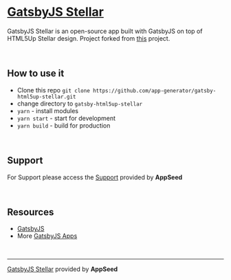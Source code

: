 # [GatsbyJS Stellar](https://github.com/app-generator/gatsby-html5up-stellar)

GatsbyJS Stellar is an open-source app built with GatsbyJS on top of HTML5Up Stellar design. 
Project forked from [this](https://github.com/codebushi/gatsby-starter-stellar) project.

<br />

## How to use it
- Clone this repo `git clone https://github.com/app-generator/gatsby-html5up-stellar.git`
- change directory to `gatsby-html5up-stellar`
- `yarn` - install modules
- `yarn start` - start for development
- `yarn build` - build for production

<br />

## Support

For Support please access the [Support](https://appseed.us/support) provided by **AppSeed** 

<br />

## Resources
 
 - [GatsbyJS](https://www.gatsbyjs.org/)
 - More [GatsbyJS Apps](https://appseed.us/apps/gatsbyjs)

<br />

---
[GatsbyJS Stellar](https://github.com/app-generator/gatsby-html5up-stellar) provided by **AppSeed**
